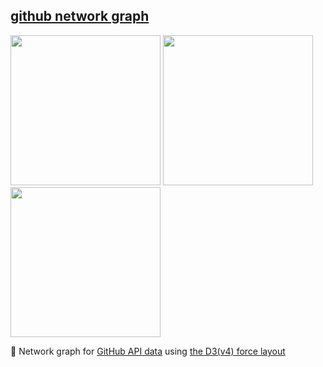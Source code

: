 ## [github network graph](https://hacker-bastl.github.io/d3js-test/d3js-network-github-api.html)

<kbd><img src="https://hacker-bastl.github.io/d3js-test/examples/d3js-test.firefox.png" width="240" /></kbd> <kbd><img src="https://hacker-bastl.github.io/d3js-test/examples/d3js-test.safari.png" width="240" /></kbd> <kbd><img src="https://hacker-bastl.github.io/d3js-test/examples/d3js-test.chrome.png" width="240" /></kbd>

:link: Network graph for [GitHub API data](https://developer.github.com/v3/git) using [the D3(v4) force layout](https://github.com/d3/d3-force/#d3-force)
